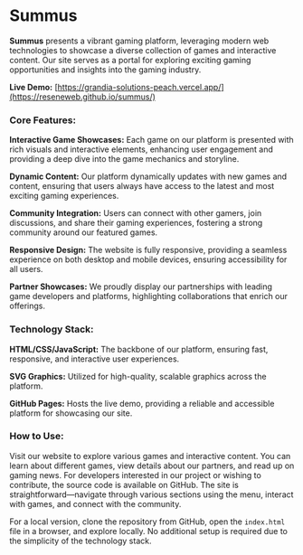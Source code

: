 # Summus
**Summus** presents a vibrant gaming platform, leveraging modern web technologies to showcase a diverse collection of games and interactive content. Our site serves as a portal for exploring exciting gaming opportunities and insights into the gaming industry.

**Live Demo:** [https://grandia-solutions-peach.vercel.app/](https://reseneweb.github.io/summus/)
### **Core Features:**

**Interactive Game Showcases:** Each game on our platform is presented with rich visuals and interactive elements, enhancing user engagement and providing a deep dive into the game mechanics and storyline.

**Dynamic Content:** Our platform dynamically updates with new games and content, ensuring that users always have access to the latest and most exciting gaming experiences.

**Community Integration:** Users can connect with other gamers, join discussions, and share their gaming experiences, fostering a strong community around our featured games.

**Responsive Design:** The website is fully responsive, providing a seamless experience on both desktop and mobile devices, ensuring accessibility for all users.

**Partner Showcases:** We proudly display our partnerships with leading game developers and platforms, highlighting collaborations that enrich our offerings.

### **Technology Stack:**

**HTML/CSS/JavaScript:** The backbone of our platform, ensuring fast, responsive, and interactive user experiences.

**SVG Graphics:** Utilized for high-quality, scalable graphics across the platform.

**GitHub Pages:** Hosts the live demo, providing a reliable and accessible platform for showcasing our site.

### **How to Use:**

Visit our website to explore various games and interactive content. You can learn about different games, view details about our partners, and read up on gaming news. For developers interested in our project or wishing to contribute, the source code is available on GitHub. The site is straightforward—navigate through various sections using the menu, interact with games, and connect with the community.

For a local version, clone the repository from GitHub, open the `index.html` file in a browser, and explore locally. No additional setup is required due to the simplicity of the technology stack.
